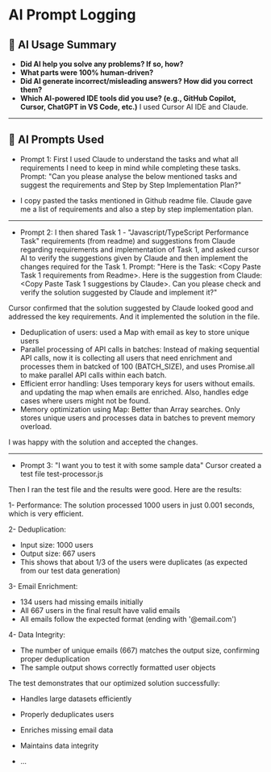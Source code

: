 # AI Prompt Logging

## 📝 AI Usage Summary
- **Did AI help you solve any problems? If so, how?**
- **What parts were 100% human-driven?**
- **Did AI generate incorrect/misleading answers? How did you correct them?**
- **Which AI-powered IDE tools did you use? (e.g., GitHub Copilot, Cursor, ChatGPT in VS Code, etc.)**
I used Cursor AI IDE and Claude.

---

## 📜 AI Prompts Used
- Prompt 1:
First I used Claude to understand the tasks and what all requirements I need to keep in mind while completing these tasks.
Prompt: "Can you please analyse the below mentioned tasks and suggest the requirements and Step by Step Implementation Plan?" 
+ I copy pasted the tasks mentioned in Github readme file.
Claude gave me a list of requirements and also a step by step implementation plan.

***
- Prompt 2:
I then shared Task 1 - "Javascript/TypeScript Performance Task" requirements (from readme) and suggestions from Claude regarding requirements and implementation of Task 1, and asked cursor AI to verify the suggestions given by Claude and then implement the changes required for the Task 1.
Prompt: "Here is the Task: <Copy Paste Task 1 requirements from Readme>.
Here is the suggestion from Claude: <Copy Paste Task 1 suggestions by Claude>.
Can you please check and verify the solution suggested by Claude and implement it?"

Cursor confirmed that the solution suggested by Claude looked good and addressed the key requirements. And it implemented the solution in the file.
- Deduplication of users: used a Map with email as key to store unique users
- Parallel processing of API calls in batches: Instead of making sequential API calls, now it is collecting all users that need enrichment and processes them in batcked of 100 (BATCH_SIZE), and uses Promise.all to make parallel API calls within each batch.
- Efficient error handling: Uses temporary keys for users without emails. and updating the map when emails are enriched. Also, handles edge cases where users might not be found.
- Memory optimization using Map: Better than Array searches. Only stores unique users and processes data in batches to prevent memory overload.

I was happy with the solution and accepted the changes.

***
- Prompt 3:
"I want you to test it with some sample data"
Cursor created a test file test-processor.js

Then I ran the test file and the results were good. Here are the results:

1- Performance: The solution processed 1000 users in just 0.001 seconds, which is very efficient.

2- Deduplication:
- Input size: 1000 users
- Output size: 667 users
- This shows that about 1/3 of the users were duplicates (as expected from our test data generation)

3- Email Enrichment:
- 134 users had missing emails initially
- All 667 users in the final result have valid emails
- All emails follow the expected format (ending with '@email.com')

4- Data Integrity:
- The number of unique emails (667) matches the output size, confirming proper deduplication
- The sample output shows correctly formatted user objects

The test demonstrates that our optimized solution successfully:
- Handles large datasets efficiently
- Properly deduplicates users
- Enriches missing email data
- Maintains data integrity


- ...
